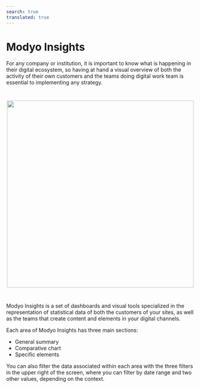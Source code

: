 ```yaml
---
search: true
translated: true
---
```


# Modyo Insights

For any company or institution, it is important to know what is happening in their digital ecosystem, so having at hand a visual overview of both the activity of their own customers and the teams doing digital work team is essential to implementing any strategy.

<img src="/assets/img/insights/header.jpg" style="margin: 40px auto; width: 500px; display: block;">

Modyo Insights is a set of dashboards and visual tools specialized in the representation of statistical data of both the customers of your sites, as well as the teams that create content and elements in your digital channels.

Each area of Modyo Insights has three main sections:

- General summary
- Comparative chart
- Specific elements

You can also filter the data associated within each area with the three filters in the upper right of the screen, where you can filter by date range and two other values, depending on the context.
